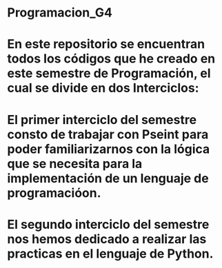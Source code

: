 # Programacion_G4

# En este repositorio se encuentran todos los códigos que he creado en este semestre de Programación, el cual se divide en dos Interciclos:
# El primer interciclo del semestre consto de trabajar con Pseint para poder familiarizarnos con la lógica que se necesita para la implementación de un lenguaje de programacióon.
# El segundo interciclo del semestre nos hemos dedicado a realizar las practicas en el lenguaje de Python.
